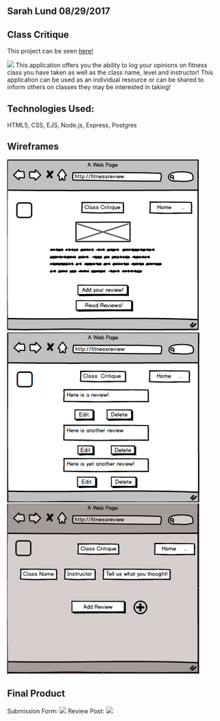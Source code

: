 ## Sarah Lund   08/29/2017 

## Class Critique 

This project can be seen [here!](https://class-critique.herokuapp.com/)

<img src="https://i.imgur.com/tC1NxAX.png"></img>
This application offers you the ability to log your opinions on fitness class you have taken as well as the class name, level and instructor! 
This application can be used as an individual resource or can be shared to inform others on classes they may be interested in taking!

## Technologies Used: 
HTML5,
CSS,
EJS,
Node.js,
Express,
Postgres

## Wireframes

<img src="/assets/Wireframe1.jpg"></img>
<img src="/assets/Wireframe2.jpg"></img>
<img src="/assets/Wireframe3.jpg"></img>



## Final Product
Submission Form:
<img src="https://i.imgur.com/2bI0n9w.png"></img>
Review Post:
<img src="https://i.imgur.com/g6QAqdR.png"></img>



